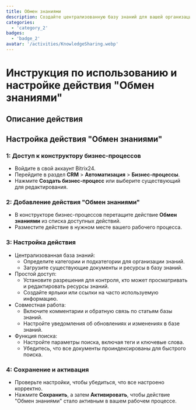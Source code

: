 ```yaml
---
title: Обмен знаниями
description: Создайте централизованную базу знаний для вашей организации.
categories: 
  - 'category_2'
badges: 
  - 'badge_2'
avatar: '/activities/KnowledgeSharing.webp'
---
```

# Инструкция по использованию и настройке действия "Обмен знаниями"

## Описание действия

## **Настройка действия "Обмен знаниями"**

### 1: Доступ к конструктору бизнес-процессов
- Войдите в свой аккаунт Bitrix24.
- Перейдите в раздел **CRM** > **Автоматизация** > **Бизнес-процессы**.
- Нажмите **Создать бизнес-процесс** или выберите существующий для редактирования.

### 2: Добавление действия "Обмен знаниями"
- В конструкторе бизнес-процессов перетащите действие **Обмен знаниями** из списка доступных действий.
- Разместите действие в нужном месте вашего рабочего процесса.

### 3: Настройка действия
- Централизованная база знаний:
  - Определите категории и подкатегории для организации знаний.
  - Загрузите существующие документы и ресурсы в базу знаний.
- Простой доступ:
  - Установите разрешения для контроля, кто может просматривать и редактировать ресурсы знаний.
  - Создайте ярлыки или ссылки на часто используемую информацию.
- Совместная работа:
  - Включите комментарии и обратную связь по статьям базы знаний.
  - Настройте уведомления об обновлениях и изменениях в базе знаний.
- Функция поиска:
  - Настройте параметры поиска, включая теги и ключевые слова.
  - Убедитесь, что все документы проиндексированы для быстрого поиска.

### 4: Сохранение и активация
- Проверьте настройки, чтобы убедиться, что все настроено корректно.
- Нажмите **Сохранить**, а затем **Активировать**, чтобы действие "Обмен знаниями" стало активным в вашем рабочем процессе.